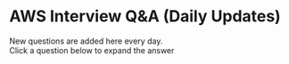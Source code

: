 # AWS Interview Q&A (Daily Updates)

New questions are added here every day.  
Click a question below to expand the answer 
